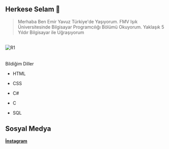 
## Herkese Selam  👋 
>Merhaba Ben Emir Yavuz Türkiye'de Yaşıyorum. FMV Işık Üniversitesinde Bilgisayar Programcılığı Bölümü Okuyorum.
>Yaklaşık 5 Yıldır Bilgisayar ile Uğraşıyorum

<br>![R1](https://user-images.githubusercontent.com/92144807/148223946-6f80fe08-a4d3-4a55-b0e9-2d71809037d1.PNG)</br>
<br>
</br>
Bildiğim Diller
- HTML
  
- CSS

- C#

- C

- SQL

## Sosyal Medya
**[İnstagram](https://www.instagram.com/emir_yaw/)**



